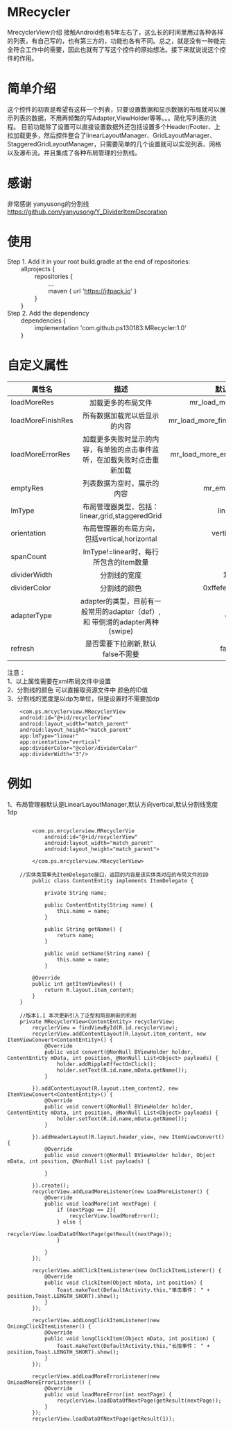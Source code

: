 
# MRecycler
MrecyclerView介绍
接触Android也有5年左右了，这么长的时间里用过各种各样的列表，有自己写的，也有第三方的，功能也各有不同。总之，就是没有一种能完全符合工作中的需要，因此也就有了写这个控件的原始想法。接下来就说说这个控件的作用。

# 简单介绍
这个控件的初衷是希望有这样一个列表，只要设置数据和显示数据的布局就可以展示列表的数据，不用再频繁的写Adapter,ViewHolder等等。。。简化写列表的流程。
目前功能除了设置可以直接设置数据外还包括设置多个Header/Footer、上拉加载更多，然后控件整合了linearLayoutManager、GridLayoutManager、StaggeredGridLayoutManager，只需要简单的几个设置就可以实现列表、网格以及瀑布流。并且集成了各种布局管理的分割线。

# 感谢
  非常感谢 yanyusong的分割线 https://github.com/yanyusong/Y_DividerItemDecoration

# 使用
Step 1. Add it in your root build.gradle at the end of repositories:<br>
&nbsp;&nbsp;&nbsp;&nbsp;&nbsp;&nbsp;&nbsp;&nbsp;allprojects {<br>
&nbsp;&nbsp;&nbsp;&nbsp;&nbsp;&nbsp;&nbsp;&nbsp;&nbsp;&nbsp;&nbsp;&nbsp;&nbsp;&nbsp;&nbsp;&nbsp;repositories {<br>
&nbsp;&nbsp;&nbsp;&nbsp;&nbsp;&nbsp;&nbsp;&nbsp;&nbsp;&nbsp;&nbsp;&nbsp;&nbsp;&nbsp;&nbsp;&nbsp;&nbsp;&nbsp;&nbsp;&nbsp;&nbsp;&nbsp;&nbsp;&nbsp;...<br>
&nbsp;&nbsp;&nbsp;&nbsp;&nbsp;&nbsp;&nbsp;&nbsp;&nbsp;&nbsp;&nbsp;&nbsp;&nbsp;&nbsp;&nbsp;&nbsp;&nbsp;&nbsp;&nbsp;&nbsp;&nbsp;&nbsp;&nbsp;&nbsp;maven { url 'https://jitpack.io' }<br>
&nbsp;&nbsp;&nbsp;&nbsp;&nbsp;&nbsp;&nbsp;&nbsp;&nbsp;&nbsp;&nbsp;&nbsp;&nbsp;&nbsp;&nbsp;&nbsp;}<br>
&nbsp;&nbsp;&nbsp;&nbsp;&nbsp;&nbsp;&nbsp;&nbsp;}<br>
Step 2. Add the dependency<br>
&nbsp;&nbsp;&nbsp;&nbsp;&nbsp;&nbsp;&nbsp;&nbsp;dependencies {<br>
&nbsp;&nbsp;&nbsp;&nbsp;&nbsp;&nbsp;&nbsp;&nbsp;&nbsp;&nbsp;&nbsp;&nbsp;&nbsp;&nbsp;&nbsp;&nbsp;implementation 'com.github.ps130183:MRecycler:1.0'<br>
&nbsp;&nbsp;&nbsp;&nbsp;&nbsp;&nbsp;&nbsp;&nbsp;}<br> 

# 自定义属性
|属性名         | 描述           | 默认值  |
| ------------- |:-------------:| -----:|
| loadMoreRes   | 加载更多的布局文件 | mr_load_more |
| loadMoreFinishRes      | 所有数据加载完以后显示的内容      |   mr_load_more_finish |
| loadMoreErrorRes | 加载更多失败时显示的内容，有单独的点击事件监听，在加载失败时点击重新加载      |    mr_load_more_error |
| emptyRes | 列表数据为空时，展示的内容      |    mr_empty |
| lmType | 布局管理器类型，包括：linear,grid,staggeredGrid      |    linear |
| orientation | 布局管理器的布局方向，包括vertical,horizontal      |    vertical |
| spanCount | lmType!=linear时，每行所包含的item数量      |    2 |
| dividerWidth | 分割线的宽度      |    1dp |
| dividerColor | 分割线的颜色      |    0xffefeff4 |
| adapterType | adapter的类型，目前有一般常用的adapter（def）,和 带侧滑的adapter两种(swipe)      |    def |
| refresh | 是否需要下拉刷新,默认false不需要      |    false |

注意：<br>
1、以上属性需要在xml布局文件中设置<br>
2、分割线的颜色 可以直接取资源文件中 颜色的ID值<br>
3、分割线的宽度是以dp为单位，但是设置时不需要加dp<br>


        <com.ps.mrcyclerview.MRecyclerView
        android:id="@+id/recyclerView"
        android:layout_width="match_parent"
        android:layout_height="match_parent"
        app:lmType="linear"
        app:orientation="vertical"
        app:dividerColor="@color/dividerColor"
        app:dividerWidth="3"/>
       
# 例如
1、布局管理器默认是LinearLayoutManager,默认方向vertical,默认分割线宽度1dp<br>
```java<br>

        <com.ps.mrcyclerview.MRecyclerVie                
            android:id="@+id/recyclerView"
            android:layout_width="match_parent"
            android:layout_height="match_parent">

        </com.ps.mrcyclerview.MRecyclerView>
        
	//实体类需事先ItemDelegate接口，返回的内容是该实体类对应的布局文件的ID
        public class ContentEntity implements ItemDelegate {

        	private String name;

    		public ContentEntity(String name) {
        		this.name = name;
    		}

    		public String getName() {
        		return name;
    		}

    		public void setName(String name) {
        		this.name = name;
    		}

		@Override
		public int getItemViewRes() {
			return R.layout.item_content;
		}
	}
        
	//版本1.1 本次更新引入了泛型和局部刷新的机制
	private MRecyclerView<ContentEntity> recyclerView;		
        recyclerView = findViewById(R.id.recyclerView);
        recyclerView.addContentLayout(R.layout.item_content, new ItemViewConvert<ContentEntity>() {
            @Override
            public void convert(@NonNull BViewHolder holder, ContentEntity mData, int position, @NonNull List<Object> payloads) {
                holder.addRippleEffectOnClick();
                holder.setText(R.id.name,mData.getName());
            }

        }).addContentLayout(R.layout.item_content2, new ItemViewConvert<ContentEntity>() {
            @Override
            public void convert(@NonNull BViewHolder holder, ContentEntity mData, int position, @NonNull List<Object> payloads) {
                holder.setText(R.id.name,mData.getName());
            }

        }).addHeaderLayout(R.layout.header_view, new ItemViewConvert() {
            @Override
            public void convert(@NonNull BViewHolder holder, Object mData, int position, @NonNull List payloads) {

            }

        }).create();
        recyclerView.addLoadMoreListener(new LoadMoreListener() {
            @Override
            public void loadMore(int nextPage) {
                if (nextPage == 2){
                    recyclerView.loadMoreError();
                } else {
                    recyclerView.loadDataOfNextPage(getResult(nextPage));
                }

            }
        });

        recyclerView.addClickItemListener(new OnClickItemListener() {
            @Override
            public void clickItem(Object mData, int position) {
                Toast.makeText(DefaultActivity.this,"单击事件： " + position,Toast.LENGTH_SHORT).show();
            }
        });

        recyclerView.addLongClickItemListener(new OnLongClickItemListener() {
            @Override
            public void longClickItem(Object mData, int position) {
                Toast.makeText(DefaultActivity.this,"长按事件： " + position,Toast.LENGTH_SHORT).show();
            }
        });

        recyclerView.addLoadMoreErrorListener(new OnLoadMoreErrorListener() {
            @Override
            public void loadMoreError(int nextPage) {
                recyclerView.loadDataOfNextPage(getResult(nextPage));
            }
        });
        recyclerView.loadDataOfNextPage(getResult(1));
